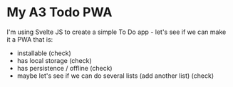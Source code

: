 # My A3 Todo PWA
I'm using Svelte JS to create a simple To Do app - let's see if we can make it a PWA that is:
- installable (check)
- has local storage (check)
- has persistence / offline (check)
- maybe let's see if we can do several lists (add another list) (check)
